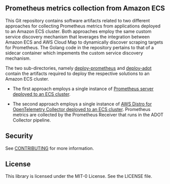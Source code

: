 ## Prometheus metrics collection from Amazon ECS

This Git repository contains software artifacts related to two different approaches for collecting Prometheus metrics from applications deployed to an Amazon ECS cluster. Both approaches employ the same custom service discovery mechanism that leverages the integration between Amazon ECS and AWS Cloud Map to dynamically discover scraping targets for Prometheus. The Golang code in the repository pertains to that of a sidecar container which impements the custom service discovery mechanism. 

The two sub-directories, namely [deploy-prometheus](https://github.com/aws-samples/prometheus-for-ecs/blob/main/deploy-prometheus) and [deploy-adot](https://github.com/aws-samples/prometheus-for-ecs/blob/main/deploy-adot) contain the artifacts required to deploy the respective solutions to an Amazon ECS cluster.

- The first approach employs a single instance of [Prometheus server deployed to an ECS cluster](https://github.com/aws-samples/prometheus-for-ecs/blob/main/deploy-prometheus/README.md).

- The second approach employs a single instance of [AWS Distro for OpenTelemetry Collector deployed to an ECS cluster](https://github.com/aws-samples/prometheus-for-ecs/blob/main/deploy-adot/README.md). Prometheus metrics are collected by the Prometheus Receiver that runs in the ADOT Collector pipeline.


## Security

See [CONTRIBUTING](CONTRIBUTING.md#security-issue-notifications) for more information.

## License

This library is licensed under the MIT-0 License. See the LICENSE file.

